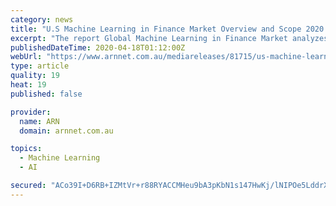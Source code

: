 ```yaml
---
category: news
title: "U.S Machine Learning in Finance Market Overview and Scope 2020 to 2025"
excerpt: "The report Global Machine Learning in Finance Market analyzes the strategy patterns, and forecast in the coming years. The report evaluates the market size of the Global Machine Learning in Finance Market studies the strategy patterns adopted by the prominent international players. Also, the report evaluates the size of the market in terms of ..."
publishedDateTime: 2020-04-18T01:12:00Z
webUrl: "https://www.arnnet.com.au/mediareleases/81715/us-machine-learning-in-finance-market-overview/"
type: article
quality: 19
heat: 19
published: false

provider:
  name: ARN
  domain: arnnet.com.au

topics:
  - Machine Learning
  - AI

secured: "ACo39I+D6RB+IZMtVr+r88RYACCMHeu9bA3pKbN1s147HwKj/lNIPOe5LddrXEbsJ++TwNxiKjmNGCM4MiO/wj2Mi/60gWnowXWseXEfW0FHw/eVvuBAFr/4tv4XIDYjvgLHQaB0wRKp23QWcZmF5h2eDpsXd1lC4ZAcCsMf/X9bhmuTj5U9fDIuWnjoEg37SoqfNFGXWkmJ0ju2wIab3NBZo0Z242m3bjShIoYOWma0WQax523OkPTBaJmRAp57cDUcBlKhrucFwSvMyQptBG45ma+CUuQ9M13Ki2lNC9lQH50HoxPx1jnhKIUxNHhg;iE4dIjaKxAKmTHDwyBTyJQ=="
---
```


